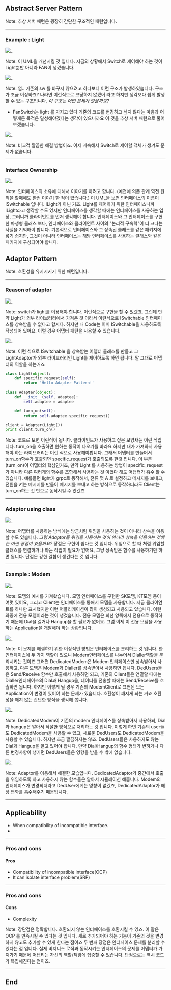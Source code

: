 ## Abstract Server Pattern

Note:
추상 서버 패턴은 굉장히 간단한 구조적인 패턴입니다.

---
### Example : Light
![_](https://www.plantuml.com/plantuml/png/SoWkIImgAStDuKhEIImkLWWkpon9pe1oV3BJCqggkHGKj1LAIelo_FqGpBGqhbekBeXg1LqxY58kXzIy5A1P0000)

Note:
이 UML을 개선시킬 것 입니다.
지금의 상황에서 Switch로 제어해야 하는 것이 Light뿐만 아니라 FAN이 생겼습니다.


![_](https://www.plantuml.com/plantuml/png/SoWkIImgAStDuKhEIImkLWWkpon9pe1oV3BJCqgWRBV4F8WSWi_51H5HqBM3AWKA8eI076I1qWBT6ZkO-GwfUIb0Im40)

Note:
엄.. 기존의 sw 를 바꾸지 않으려고 하다보니 이런 구조가 발생하였습니다. 
구조가 조금 이상하죠? 나라면 이런식으로 코딩하지 않겠어 라고 하지만 생각보다 쉽게 발생할 수 있는 구조입니다.
*이 구조는 어떤 문제가 있을까요?*
- FanSwitch는 light 를 가지고 있다
기존의 코드를 변경하고 싶지 않다는 마음과 어떻게든 목적은 달성해야겠다는 생각이 있으니까요
이 것을 추상 서버 패턴으로 풀어보겠습니다.


![_](https://www.plantuml.com/plantuml/png/SoWkIImgAStDuKhEIImkLWWkpon9pk3Ap2j9BKfBJ4w52YGcvQGgL7CfA6Whb9GMvVdx8PXfQLorKCq-cUaP9L2sMs8U5nT4iuAk7P8nN61L2hgb1RerAE907LX47LBpKe3E0m00)


Note:
비교적 깔끔한 해결 방법이죠.
이제 게속해서 Switch로 제어할 객체가 생겨도 문제가 없습니다.

___
### Interface Ownership
![_](https://www.plantuml.com/plantuml/png/SoWkIImgAStDuIf8JCvEJ4zL283IrLp9EOd5nGh1vPaboHbScNabgKLfYScfK874f1oG6WK5ROMIqg8yVpy4CosDgnO88TfzCjCpIg1ijyGyBYw8TWLTEoI3kC2g57HB2tHhKCI1Eh28EgJcfG2T3000)

Note:
인터페이스의 소유에 대해서 이야기를 하려고 합니다. (예전에 의존 관계 역전 원칙을 할때에도 한번 이야기 한 적이 있습니다.)
이 UML을 보면 인터페이스의 이름이 ISwitchable 입니다.
ILight가 아닌 거죠. Light를 제어하기 위한 인터페이스니까 ILight라고 생각할 수도 있지만 인터페이스를 생각할 때에는 인터페이스를 사용하는 입장, 그러니까 클라이언트를 먼저 생각해야 합니다.
인터페이스와 그 인터페이스를 구현한 파생형 클래스 보다, 인터페이스와 클라이언트 사이의 "논리적 구속력"이 더 크다는 사실을 기억해야 합니다. 
기본적으로 인터페이스와 그 상속된 클래스를 같은 패키지에 넣기 쉽지만, 그것이 아니라 인터페이스는 해당 인터페이스를 사용하는 클래스와 같은 패키지에 구성되어야 합니다.




## Adaptor Pattern

Note:
호환성을 유지시키기 위한 패턴입니다.

---
### Reason of adaptor
![_](https://www.plantuml.com/plantuml/png/SoWkIImgAStDuKhEIImkLWWkpon9pk3Ap2j9BKfBJ4w52YGcvQHMSoaeQ2kKb1Rb-USXc6bfNBLGlJwPwHabN5mG7GgwTaXwkS1o2hgb1RerAE8EgNafGDi1)

Note:
switch가 light를 이용해야 합니다. 이런식으로 구현을 할 수 있겠죠.
그런데 만약 Light가 외부 라이브러리에서 가져온 것 이라서 이런식으로 ISwitchable 인터페이스를 상속받을 수 없다고 합시다.
하지만 내 Code는 이미 ISwitchable을 사용하도록 작성되어 있어요. 이럴 경우 어댑터 패턴을 사용할 수 있습니다.


![_](https://www.plantuml.com/plantuml/png/SoWkIImgAStDuKhEIImkLWWkpon9pk3Ap2j9BKfBJ4w52YGcvQHMSoaeQ2kKb1Rb-USXc6bfNBLGlJwPwHabZYc91K2zo49SN11357Jja8pZGbQke5jQe5k3HzeEOfI2bOAIZKrAQavgUc99Qh6TdHANGsfU2j3z0000)

Note:
이런 식으로 ISwitchable 을 상속받는 어뎁터 클래스를 만들고 그 LightAdaptor가 외부 라이브러리인 Light를 제어하도록 하면 됩니다.
말 그대로 어댑터의 역할을 하는거죠


```python [|13|2-3|5-10|9-10]
class Light(object):
    def specific_request(self):
        return 'Hello Adapter Pattern!'

class Adapter(object):
    def __init__(self, adaptee):
        self.adaptee = adaptee

    def turn_on(self):
        return self.adaptee.specific_request()

client = Adapter(Light())
print client.turn_on()

```

Note: 
코드로 보면 이런식이 됩니다.
클라이언트가 사용하고 싶은 모양새는 이런 식입니다. turn_on을 호출하면 원하는 동작이 나오기를 바라요
하지만 내가 가져와서 사용해야 하는 라이브러리는 이런 식으로 사용해야합니다.
그래서 어댑터를 만들어서 turn_on함수가 호출되면 specific_request가 호출되도록 한것 입니다. 
이 부분(turn_on)이 어뎁터의 핵심인거죠, 만약 Light 를 사용하는 방법이 specific_request가 아니라 다른 여러개의 함수를 조합해서 사용하는 것 이었다 해도 어댑터가 흡수 할 수 있습니다. 예를들면 light가 grpc로 동작해서, 전류 몇 A 로 설정하고 메시지를 보내고, 전원을 켜는 메시지를 만들어 메시지를 보내고 하는 방식으로 동작하더라도 Client는 turn_on하는 것 만으로 동작시킬 수 있겠죠

---
### Adaptor using class 

![_](https://www.plantuml.com/plantuml/png/SoWkIImgAStDuKhEIImkLWWkpon9pk3Ap2j9BKfBJ4w52YGcvQHMSoaeQ2kKb1Rb-USXc6bfNBLGlJwPwHabZYc91K2zo49SN11357Jja8pZGbQke5jQe5k3Mnee1pNB8JKl1UXS0000)

Note: 
어뎁터를 사용하는 방식에는 방금처럼 위임을 사용하는 것이 아니라 상속을 이용할 수도 있습니다.
*그럼 Adaptor를 위임을 사용하는 것이 아니라 상속을 이용하는 것에는 어떤 장점이 있을까요?*
장점은 구현이 쉽다는 것 입니다.
위임으로 할 때 처럼 위임할 클래스를 연결하거나 하는 작업이 필요가 없어요, 그냥 상속받은 함수를 사용하기만 하면 됩니다.
단점은 강한 결합이 생긴다는 것 입니다.

___
### Example : Modem

![_](https://www.plantuml.com/plantuml/png/SoWkIImgAStDuShCAqajIajCJbNmpKz9pQtcqbPmoKpC0L8UYNdffGL0Hd1gNWgG2afDJiqiI-MgvU9ApaaiBbO8zWPhWVAyGv1vFkvGNcPHSWxKREUSpDIy4Yuk98w2hguTH98BQfg2Rcc1RWrCq3i4Yw2FEnP11w0ZWVu10000)

Note:
모뎀의 예시를 가져왔습니다.
모뎀 인터페이스를 구현한 SK모뎀, KT모뎀 등이 여럿 있어요, 그리고 Client는 인터페이스를 통해서 모뎀을 사용합니다. 지금 클라이언트를 하나만 표시했지만 이런 어플리케이션이 많이 생성되고 사용되고 있습니다.
이런 와중에 전용 모뎀이라는 것이 생겼습니다. 전용 모뎀은 회선 양쪽에서 전용으로 동작하기 때문에 Dial을 걸거나 Hangup을 할 필요가 없어요. 
그럼 이제 이 전용 모뎀을 사용하는 Application을 개발해야 하는 상황입니다.


![_](https://www.plantuml.com/plantuml/png/TO_F2W8X4CRlynJUmrU8XHOAjYvjFO3e5CAiBVxfKhrxRYgPq6bcVlpy-EoS5zQ7YK0RZ_OY9BB3JU7qW1KRqQWuZYXHtn5UbTDhGOHsiPOrZfqmrp172IG9vzWuV7BoDPpgQx-jhnwLbiAZIX2ajf9oZGrfDBwWQ9uTMe2yCCxNoOFA_azBRSZb60ypVnOvTMnWgjh0vdb9BG4DBX4D_lqs-wPtQ5IOw0q0)

Note:
이 문제를 해결하기 위한 이상적인 방법은 인터페이스를 분리하는 것 입니다.
한 인터페이스에 두 가지 역할이 있으니 Modem인터페이스를 나누어서 Dialler역할을 분리시키는 것이죠
그러면 DedicatedModem은 Modem 인터페이스만 상속받아서 사용하고, 다른 모뎀은 Modem과 Dialler를 상속받아서 사용하면 됩니다.
DedUsers들은 Send/Receive 함수만 호출해서 사용하면 되고, 기존의 Client들은 연결할 때에는 Dialler인터페이스의 Dial과 Hangup을, 데이터를 전송할 때에는 Send/Receive를 호출하면 됩니다.
하지만 이렇게 될 경우 기존의 ModemClient로 표현된 모든 Application이 변경이 있어야 하는 문제가 있습니다.
호환성이 깨지게 되는 거죠
호환성을 깨지 않는 간단한 방식을 생각해 봅니다.


![_](https://www.plantuml.com/plantuml/png/SoWkIImgAStDuShCAqajIajCJbNmpKz9pQtcqbPmoKpC0L8UYNdffGL0Hd1gNWgG2afDJiqiI-MgvU9ApaaiBbO8zWPhWVAyGv1vFkx8F9VKbCpan9BK5EBjoCilILL8oYyfoSzLo4z3Cy5A8GMe_zNcFGePO0FUp6rGUDCzv_MwDQyNTBoPk-LDwmokvCoYv1oehvnpCbFpIg128BD2YrEBkBYW30LTNJiq2xYGj86b8Q9G7olebXReri04lKEm2FguOn54jKC18U40z3qmCW00)

Note:
DedicatedModem이 기존의 modem 인터페이스를 상속받아서 사용하되, Dial과 hangup은 알아서 적절한 방식으로 처리하는 것 입니다.
이렇게 하면 기존의 user들도 DedicatedModem을 사용할 수 있고, 새로운 DedUsers도 DedicatedModem을 사용할 수 있습니다.
하지만 조금 깔끔하지는 않죠. DedUsers들은 사용하지도 않는 Dial과 Hangup을 알고 있어야 합니다.
만약 Dial/Hangup의 함수 형태가 변하거나 다른 변경사항이 생기면 DedUsers들은 영향을 받을 수 밖에 없습니다.


![_](https://www.plantuml.com/plantuml/png/RL71IWCn4BtFLynTumU8b8g52gqNMpyW9DCQIBDBalLI1GyLHAyUFBJY1uWNFVf5RZx2ORl5LNAQdRVpvhqtwOSeVQmM5eoBv6TI4PuLcXPBsCE1aPRBgNJpgkIF2JdDvPmKcIk26m1bPGWu6JMKjXjDkzrusEq6f8sIaNG37cjPiYYu8XB6eiHYbfyuHCrMlZ--yBBnaZQtc1xNzVjR_NgVDf_fxla00xlRHxyrLpyyOLglqiiggxpCfp5UsJR_YJNauWvYzaKW3v2rX-AwjsL1EuX2zFv9GcSj_zuHsjkXgChVBQDf1XmFC-1V3JmIc7V85oHBSyQXpxdvmNy0)

Note: 
Adaptor를 이용해서 해결한 모습입니다.
DedicatedAdaptor가 중간에서 호출을 위임하도록 하고 사용하지 않는 함수들은 알아서 시뮬레이션 해줍니다.
Modem의 인터페이스가 변경되더라고 DedUser에게는 영향이 없겠죠, DedicatedAdaptor가 해당 변화를 흡수해주기 때문입니다.

___

## Applicability
- When compatibility of incompatible interface.
- 

---
### Pros and cons
#### Pros
- Compatibility of incompatible interface(OCP)
- It can isolate interface problem(SRP)

---
### Pros and cons
#### Cons
- Complexity

Note:
장단점은 명확합니다.
호환되지 않는 인터페이스를 호환시킬 수 있죠. 이 말은 OCP 를 만족시킬 수 있다는 것 입니다.
새로 추가되어야 하는 기능이 기존의 것을 변경하지 않고도 추가할 수 있게 한다는 점이죠
두 번째 장점은 인터페이스 문제를 분리할 수 있다는 점 입니다.
실제 비지니스 로직과 동작시키는 인터페이스의 문제를 어댑터가 가져가기 때문에 어댑티는 자신의 역할/책임에 집중할 수 있습니다.
단점으로는 역시 코드가 복잡해진다는 점이죠.

---
## End
